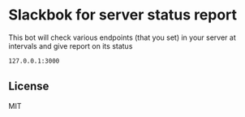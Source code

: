 # Slackbok for server status report
This bot will check various endpoints (that you set) in your server at intervals and give report on its status

```sh
127.0.0.1:3000
```

## License

MIT